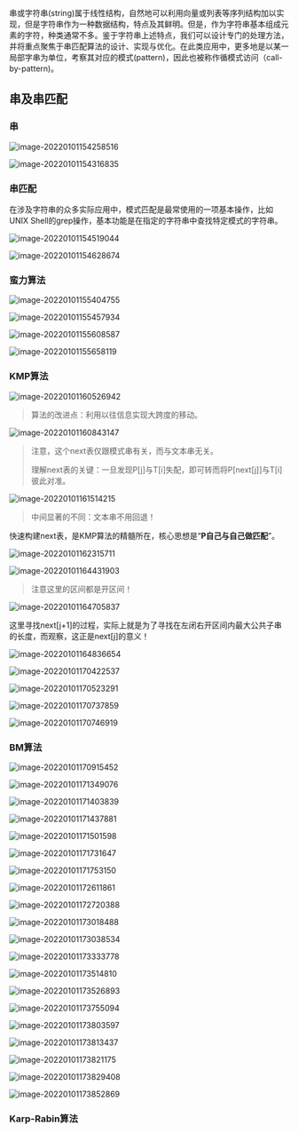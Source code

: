 串或字符串(string)属于线性结构，自然地可以利用向量或列表等序列结构加以实现，但是字符串作为一种数据结构，特点及其鲜明。但是，作为字符串基本组成元素的字符，种类通常不多。鉴于字符串上述特点，我们可以设计专门的处理方法，并将重点聚焦于串匹配算法的设计、实现与优化。在此类应用中，更多地是以某一局部字串为单位，考察其对应的模式(pattern)，因此也被称作循模式访问（call-by-pattern)。

## 串及串匹配

### 串

![image-20220101154258516](11.%E4%B8%B2.assets/image-20220101154258516.png)

![image-20220101154316835](11.%E4%B8%B2.assets/image-20220101154316835.png)

### 串匹配

在涉及字符串的众多实际应用中，模式匹配是最常使用的一项基本操作，比如UNIX Shell的grep操作，基本功能是在指定的字符串中查找特定模式的字符串。

![image-20220101154519044](11.%E4%B8%B2.assets/image-20220101154519044.png)

![image-20220101154628674](11.%E4%B8%B2.assets/image-20220101154628674.png)

### 蛮力算法

![image-20220101155404755](11.%E4%B8%B2.assets/image-20220101155404755.png)

![image-20220101155457934](11.%E4%B8%B2.assets/image-20220101155457934.png)

![image-20220101155608587](11.%E4%B8%B2.assets/image-20220101155608587.png)

![image-20220101155658119](11.%E4%B8%B2.assets/image-20220101155658119.png)

### KMP算法

![image-20220101160526942](11.%E4%B8%B2.assets/image-20220101160526942.png)

> 算法的改进点：利用以往信息实现大跨度的移动。

![image-20220101160843147](11.%E4%B8%B2.assets/image-20220101160843147.png)

> 注意，这个next表仅跟模式串有关，而与文本串无关。
>
> 理解next表的关键：一旦发现P[j]与T[i]失配，即可转而将P[next[j]]与T[i]彼此对准。

![image-20220101161514215](11.%E4%B8%B2.assets/image-20220101161514215.png)

> 中间显著的不同：文本串不用回退！

快速构建next表，是KMP算法的精髓所在，核心思想是“**P自己与自己做匹配**”。

![image-20220101162315711](11.%E4%B8%B2.assets/image-20220101162315711.png)

![image-20220101164431903](11.%E4%B8%B2.assets/image-20220101164431903.png)

> 注意这里的区间都是开区间！

![image-20220101164705837](11.%E4%B8%B2.assets/image-20220101164705837.png)

这里寻找next[j+1]的过程，实际上就是为了寻找在左闭右开区间内最大公共子串的长度，而观察，这正是next[j]的意义！

![image-20220101164836654](11.%E4%B8%B2.assets/image-20220101164836654.png)

![image-20220101170422537](11.%E4%B8%B2.assets/image-20220101170422537.png)

![image-20220101170523291](11.%E4%B8%B2.assets/image-20220101170523291.png)

![image-20220101170737859](11.%E4%B8%B2.assets/image-20220101170737859.png)

![image-20220101170746919](11.%E4%B8%B2.assets/image-20220101170746919.png)

### BM算法

![image-20220101170915452](11.%E4%B8%B2.assets/image-20220101170915452.png)

![image-20220101171349076](11.%E4%B8%B2.assets/image-20220101171349076.png)

![image-20220101171403839](11.%E4%B8%B2.assets/image-20220101171403839.png)

![image-20220101171437881](11.%E4%B8%B2.assets/image-20220101171437881.png)

![image-20220101171501598](11.%E4%B8%B2.assets/image-20220101171501598.png)

![image-20220101171731647](11.%E4%B8%B2.assets/image-20220101171731647.png)

![image-20220101171753150](11.%E4%B8%B2.assets/image-20220101171753150.png)

![image-20220101172611861](11.%E4%B8%B2.assets/image-20220101172611861.png)

![image-20220101172720388](11.%E4%B8%B2.assets/image-20220101172720388.png)

![image-20220101173018488](11.%E4%B8%B2.assets/image-20220101173018488.png)

![image-20220101173038534](11.%E4%B8%B2.assets/image-20220101173038534.png)

![image-20220101173333778](11.%E4%B8%B2.assets/image-20220101173333778.png)

![image-20220101173514810](11.%E4%B8%B2.assets/image-20220101173514810.png)

![image-20220101173526893](11.%E4%B8%B2.assets/image-20220101173526893.png)

![image-20220101173755094](11.%E4%B8%B2.assets/image-20220101173755094.png)

![image-20220101173803597](11.%E4%B8%B2.assets/image-20220101173803597.png)

![image-20220101173813437](11.%E4%B8%B2.assets/image-20220101173813437.png)

![image-20220101173821175](11.%E4%B8%B2.assets/image-20220101173821175.png)

![image-20220101173829408](11.%E4%B8%B2.assets/image-20220101173829408.png)

![image-20220101173852869](11.%E4%B8%B2.assets/image-20220101173852869.png)

### Karp-Rabin算法

